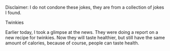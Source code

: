 Disclaimer: I do not condone these jokes, they are from a collection of jokes I found.

Twinkies

Earlier today, I took a glimpse at the news. They were doing a report on a new recipe for twinkies. Now they will taste healthier, but still have the same amount of calories, because of course, people can taste health.

